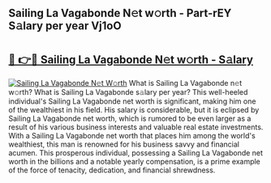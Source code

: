 ## Sailing La Vagabonde N𝚎t w𝚘rth - Part-rEY S𝚊lary per year Vj1oO

# <h2><a href="http://gc2aex.nevu.top/?p=Sailing+La+Vagabonde">🔗 👉🔴 Sailing La Vagabonde N𝚎t w𝚘rth - S𝚊lary</a></h2>

[![Sailing La Vagabonde N𝚎t W𝚘rth](https://i.imgur.com/Oavwk0R.jpeg)](http://gc2aex.nevu.top/?p=Sailing+La+Vagabonde)
What is Sailing La Vagabonde n𝚎t w𝚘rth? What is Sailing La Vagabonde s𝚊lary per year?
This well-heeled individual's Sailing La Vagabonde net worth is significant, making him one of the wealthiest in his field. His salary is considerable, but it is eclipsed by Sailing La Vagabonde net worth, which is rumored to be even larger as a result of his various business interests and valuable real estate investments. With a Sailing La Vagabonde net worth that places him among the world's wealthiest, this man is renowned for his business savvy and financial acumen. This prosperous individual, possessing a Sailing La Vagabonde net worth in the billions and a notable yearly compensation, is a prime example of the force of tenacity, dedication, and financial shrewdness.
